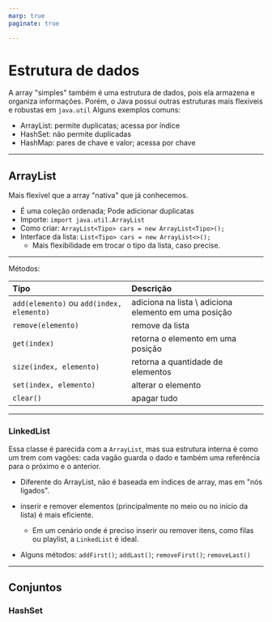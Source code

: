 ```yaml
---
marp: true
paginate: true

---
```


# Estrutura de dados
A array "simples" também é uma estrutura de dados, pois ela armazena e organiza informações. Porém, o Java possui outras estruturas mais flexiveis e robustas em `java.util`
Alguns exemplos comuns:
- ArrayList: permite duplicatas; acessa por índice
- HashSet: não permite duplicadas
- HashMap: pares de chave e valor; acessa por chave 

***
## ArrayList

Mais flexível que a array "nativa" que já conhecemos.
- É uma coleção ordenada; Pode adicionar duplicatas
- Importe: `import java.util.ArrayList`
- Como criar: `ArrayList<Tipo> cars = new ArrayList<Tipo>();`
- Interface da lista: `List<Tipo> cars = new ArrayList<>();`
    - Mais flexibilidade em trocar o tipo da lista, caso precise.

***
Métodos:

| Tipo  | Descrição |
| :--   | :--       |
| `add(elemento)` ou `add(index, elemento)`| adiciona na lista \ adiciona elemento em uma posição|
| `remove(elemento)` | remove da lista|
| `get(index)` |   retorna o elemento em uma posição |
| `size(index, elemento)` | retorna a quantidade de elementos|
| `set(index, elemento)` | alterar o elemento |
| `clear()` | apagar tudo |

***
###  LinkedList
Essa classe é parecida com a `ArrayList`, mas sua estrutura interna é como um trem com vagões: cada vagão guarda o dado e também uma referência para o próximo e o anterior.

- Diferente do ArrayList, não é baseada em índices de array, mas em "nós ligados".
- inserir e remover elementos (principalmente no meio ou no início da lista) é mais eficiente.
    - Em um cenário onde é preciso inserir ou remover itens, como filas ou playlist, a `LinkedList` é ideal.

- Alguns métodos: `addFirst()`; `addLast()`; `removeFirst()`; `removeLast()`

***

## Conjuntos
### HashSet
